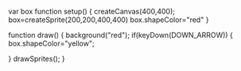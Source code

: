 var box
function setup() {
  createCanvas(400,400);
box=createSprite(200,200,400,400)
box.shapeColor="red"
}

function draw() 
{
  background("red");
  if(keyDown(DOWN_ARROW))
  {
    box.shapeColor="yellow";

  }
drawSprites();
}
